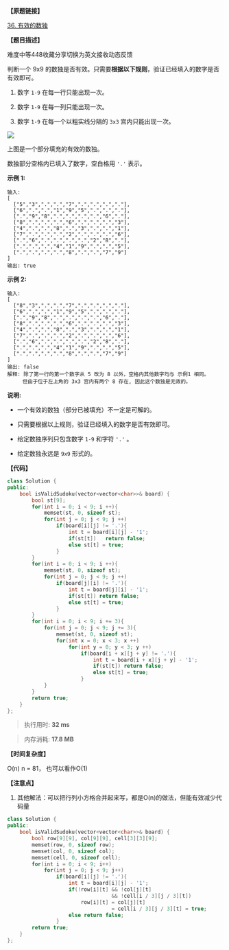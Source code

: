 **【原题链接】**

[36. 有效的数独](https://leetcode-cn.com/problems/valid-sudoku/)

**【题目描述】**

难度中等448收藏分享切换为英文接收动态反馈

判断一个 9x9 的数独是否有效。只需要**根据以下规则**，验证已经填入的数字是否有效即可。

1. 数字 `1-9` 在每一行只能出现一次。

1. 数字 `1-9` 在每一列只能出现一次。

1. 数字 `1-9` 在每一个以粗实线分隔的 `3x3` 宫内只能出现一次。

![](https://tcs.teambition.net/storage/3120240edecbc2aa39ad87711f73b2d37f9f?Signature=eyJhbGciOiJIUzI1NiIsInR5cCI6IkpXVCJ9.eyJBcHBJRCI6IjU5Mzc3MGZmODM5NjMyMDAyZTAzNThmMSIsIl9hcHBJZCI6IjU5Mzc3MGZmODM5NjMyMDAyZTAzNThmMSIsIl9vcmdhbml6YXRpb25JZCI6IiIsImV4cCI6MTYwODAzOTk3NiwiaWF0IjoxNjA3NDM1MTc2LCJyZXNvdXJjZSI6Ii9zdG9yYWdlLzMxMjAyNDBlZGVjYmMyYWEzOWFkODc3MTFmNzNiMmQzN2Y5ZiJ9.l3IT1aWOVnb1k04fr5g9281CX-cijgm6a73w6YE_5dE&download=blob.png "")

上图是一个部分填充的有效的数独。

数独部分空格内已填入了数字，空白格用 `'.'` 表示。

**示例 1:**

```text
输入:
[
  ["5","3",".",".","7",".",".",".","."],
  ["6",".",".","1","9","5",".",".","."],
  [".","9","8",".",".",".",".","6","."],
  ["8",".",".",".","6",".",".",".","3"],
  ["4",".",".","8",".","3",".",".","1"],
  ["7",".",".",".","2",".",".",".","6"],
  [".","6",".",".",".",".","2","8","."],
  [".",".",".","4","1","9",".",".","5"],
  [".",".",".",".","8",".",".","7","9"]
]
输出: true
```

**示例 2:**

```text
输入:
[
  ["8","3",".",".","7",".",".",".","."],
  ["6",".",".","1","9","5",".",".","."],
  [".","9","8",".",".",".",".","6","."],
  ["8",".",".",".","6",".",".",".","3"],
  ["4",".",".","8",".","3",".",".","1"],
  ["7",".",".",".","2",".",".",".","6"],
  [".","6",".",".",".",".","2","8","."],
  [".",".",".","4","1","9",".",".","5"],
  [".",".",".",".","8",".",".","7","9"]
]
输出: false
解释: 除了第一行的第一个数字从 5 改为 8 以外，空格内其他数字均与 示例1 相同。
     但由于位于左上角的 3x3 宫内有两个 8 存在, 因此这个数独是无效的。
```

**说明:**

- 一个有效的数独（部分已被填充）不一定是可解的。

- 只需要根据以上规则，验证已经填入的数字是否有效即可。

- 给定数独序列只包含数字 `1-9` 和字符 `'.'` 。

- 给定数独永远是 `9x9` 形式的。

**【代码】**

```cpp
class Solution {
public:
    bool isValidSudoku(vector<vector<char>>& board) {
        bool st[9];
        for(int i = 0; i < 9; i ++){
            memset(st, 0, sizeof st);
            for(int j = 0; j < 9; j ++)
                if(board[i][j] != '.'){
                    int t = board[i][j] - '1';
                    if(st[t])   return false;
                    else st[t] = true;
                }
        }
        for(int i = 0; i < 9; i ++){
            memset(st, 0, sizeof st);
            for(int j = 0; j < 9; j ++)
                if(board[j][i] != '.'){
                    int t = board[j][i] - '1';
                    if(st[t]) return false;
                    else st[t] = true;
                }
        }
        for(int i = 0; i < 9; i += 3){
            for(int j = 0; j < 9; j += 3){
                memset(st, 0, sizeof st);
                for(int x = 0; x < 3; x ++)
                    for(int y = 0; y < 3; y ++)
                        if(board[i + x][j + y] != '.'){
                            int t = board[i + x][j + y] - '1';
                            if(st[t]) return false;
                            else st[t] = true;
                        }
            }
        }
        return true;
    }
};
```

> 执行用时: **32 ms**

> 内存消耗: **17.8 MB**

**【时间复杂度】**

O(n) n = 81， 也可以看作O(1)

**【注意点】**

1. 其他解法：可以把行列小方格合并起来写，都是O(n)的做法，但能有效减少代码量

```cpp
class Solution {
public:
    bool isValidSudoku(vector<vector<char>>& board) {
        bool row[9][9], col[9][9], cell[3][3][9];
        memset(row, 0, sizeof row);
        memset(col, 0, sizeof col);
        memset(cell, 0, sizeof cell);
        for(int i = 0; i < 9; i++)
            for(int j = 0; j < 9; j++)
                if(board[i][j] != '.'){
                    int t = board[i][j] - '1';
                    if(!row[i][t] && !col[j][t] 
                                  && !cell[i / 3][j / 3][t])
                        row[i][t] = col[j][t] 
                                  = cell[i / 3][j / 3][t] = true;
                    else return false;
                }
        return true;
    }
};
```


